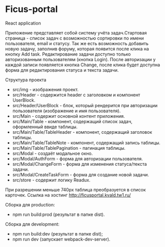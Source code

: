 # Ficus-portal
React application

Приложение представляет собой систему учёта задач.Cтартовая страница - список задач с возможностью сортировки по имени пользователя, email и статусу. Так же есть возможность добавить новую задачу, заполнив форуму, которая появится после клика на кнопку Add task. Редактирование задачи доступно только авторизованным пользователям (кнопка Login). После авторизации у каждой записи появляется кнопка Change, после клика будет доступна форма для редактирования статуса и текста задачи. 

Структура проекта

- src/img - изображения проект.
- src/Header - содержится header с заголовком и компонент UserBlock.
- src/Header/UserBlock - блок, который рендерится при авторизации пользователя (изображение и имя пользователя).
- src/Main - содержит основной контент приложения.
- src/Main/Table - компонент, содержащий список задач, оформленный ввиде таблицы.
- src/Main/Table/TableHeader - компонент, содержащий заголовок таблицы.
- src/Main/Table/TableNote - компонент, содержащий запись таблицы.
- src/Main/Table/TablePagination -  пагинация таблицы.
- src/Modal - создаёт модальное окно.
- src/Modal/AuthForm - форма для авторизации пользователя.
- src/Modal/ChangeForm - форма для изменения статуса/текста задачи.
- src/Modal/CreateTaskForm - форма для создание новой задачи.
- src/store - содержит логику Readux.

При разрешении меньше 740px таблица преобразуется в список карточек.
Ссылка на хостинг http://ficusportal.kvald.tw1.ru/

Сборка для production: 

 - npm run build:prod (результат в папке dist).

Сборка для development: 

- npm run build:dev (результат в папке dist);
- npm run dev (запускает webpack-dev-server).
